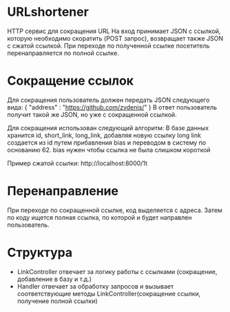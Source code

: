 # URLshortener
HTTP сервис для сокращения URL
На вход принимает JSON с ссылкой, которую необходимо скоратить (POST запрос), возвращает также JSON с сжатой ссылкой.
При переходе по полученной ссылке посетитель перенаправляется по полной ссылке.

# Сокращение ссылок
Для сокращения пользователь должен передать JSON следующего вида:
{
  "address" : "https://github.com/zvdenis/"
}
В ответ пользователь получит такой же JSON, но уже с сокращенной ссылкой.

Для сокращения использован следующий алгоритм:
В базе данных хранится id, short_link, long_link, добавляя новую ссылку long link создается из 
id путем прибавления bias и переводом в систему по основанию 62. bias нужен чтобы ссылка не была слишком короткой

Пример сжатой ссылки:
http://localhost:8000/1t

# Перенаправление
При переходе по сокращенной ссылке, код выделяется с адреса. Затем по коду ищется полная ссылка, по которой и будет направлен пользователь.

# Структура
* LinkController отвечает за логику работы с ссылками (сокращение, добавление в базу и т.д.)
* Handler отвечает за обработку запросов и вызывает соответствующие методы LinkController(сокращение ссылки, получение полной ссылки)
